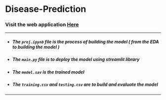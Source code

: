 # Disease-Prediction

### Visit the web application [Here](https://baselhusam-disease-prediction-main-sjwaoz.streamlit.app) <hr>

*  ##### The `proj.ipynb` file is the process of building the model ( from the EDA to building the model ) <br>
*  ##### The `main.py` file is to deploy the model using streamlit library <br>
*  ##### The `model.sav` is the trained model <br>
*  ##### The `training.csv` and `testing.csv` are to build and evaluate the model <br>

<hr> 



